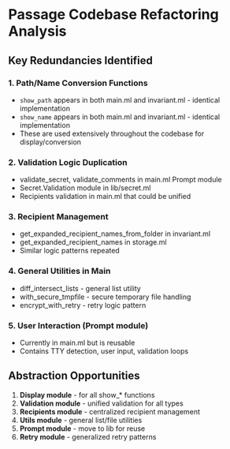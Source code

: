 # Passage Codebase Refactoring Analysis

## Key Redundancies Identified

### 1. Path/Name Conversion Functions
- `show_path` appears in both main.ml and invariant.ml - identical implementation
- `show_name` appears in both main.ml and invariant.ml - identical implementation  
- These are used extensively throughout the codebase for display/conversion

### 2. Validation Logic Duplication
- validate_secret, validate_comments in main.ml Prompt module
- Secret.Validation module in lib/secret.ml
- Recipients validation in main.ml that could be unified

### 3. Recipient Management
- get_expanded_recipient_names_from_folder in invariant.ml
- get_expanded_recipient_names in storage.ml
- Similar logic patterns repeated

### 4. General Utilities in Main
- diff_intersect_lists - general list utility
- with_secure_tmpfile - secure temporary file handling
- encrypt_with_retry - retry logic pattern

### 5. User Interaction (Prompt module)
- Currently in main.ml but is reusable
- Contains TTY detection, user input, validation loops

## Abstraction Opportunities

1. **Display module** - for all show_* functions
2. **Validation module** - unified validation for all types
3. **Recipients module** - centralized recipient management
4. **Utils module** - general list/file utilities
5. **Prompt module** - move to lib for reuse
6. **Retry module** - generalized retry patterns